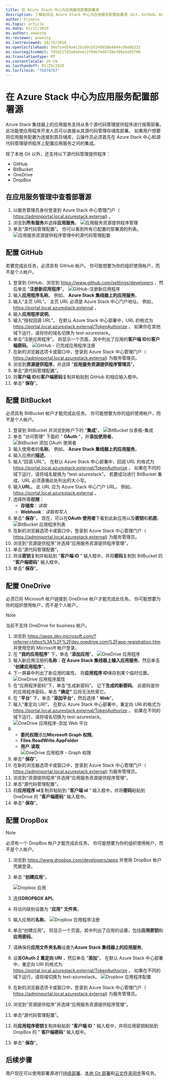 ```yaml
---
title: 在 Azure Stack 中心为应用服务配置部署源
description: 了解如何在 Azure Stack 中心为应用服务配置部署源（Git、GitHub、BitBucket、DropBox 和 OneDrive）。
author: bryanla
ms.topic: article
ms.date: 03/11/2019
ms.author: anwestg
ms.reviewer: anwestg
ms.lastreviewed: 10/15/2018
ms.openlocfilehash: 30e7ced54a4c2bc69cb5249b58b4844cd9a0b332
ms.sourcegitcommit: fd5d217d3a8adeec2f04b74d4728e709a4a95790
ms.translationtype: MT
ms.contentlocale: zh-CN
ms.lasthandoff: 01/29/2020
ms.locfileid: "76874767"
---
```

# <a name="configure-deployment-sources-for-app-services-on-azure-stack-hub"></a>在 Azure Stack 中心为应用服务配置部署源

Azure Stack 集线器上的应用服务支持从多个源代码管理提供程序进行按需部署。 此功能使应用程序开发人员可以直接从其源代码管理存储库部署。 如果用户想要将应用服务配置为连接到其存储库，云操作员必须首先在 Azure Stack 中心和源代码管理提供程序上配置应用服务之间的集成。  

除了本地 Git 以外，还支持以下源代码管理提供程序：

* GitHub
* BitBucket
* OneDrive
* DropBox

## <a name="view-deployment-sources-in-app-service-administration"></a>在应用服务管理中查看部署源

1. 以服务管理员身份登录到 Azure Stack 中心管理门户（ https://adminportal.local.azurestack.external) 。
2. 浏览到**所有服务**并选择**应用服务**。
    ![应用服务资源提供程序管理][1]
3. 单击“源代码管理配置”。 你可以看到所有已配置的部署源的列表。
    ![应用服务资源提供程序管理中的源代码管理配置][2]

## <a name="configure-github"></a>配置 GitHub

若要完成此任务，必须具有 GitHub 帐户。 你可能想要为你的组织使用帐户，而不是个人帐户。

1. 登录到 GitHub，浏览到 https://www.github.com/settings/developers ，然后单击 "**注册新应用程序**"。
    ![GitHub-注册新应用程序][3]
2. 输入**应用程序名称**。 例如， **Azure Stack 集线器上的应用服务**。
3. 输入“主页 URL”。 主页 URL 必须是 Azure Stack 中心门户地址。 例如， https://portal.local.azurestack.external 。
4. 输入**应用程序说明**。
5. 输入“授权回调 URL”。 在默认 Azure Stack 中心部署中，URL 的格式为 https://portal.local.azurestack.external/TokenAuthorize 。 如果你在其他域下运行，请将你的域名切换为 test-azurestack。
6. 单击“注册应用程序”。 将显示一个页面，其中列出了应用的**客户端 ID**和**客户端密码**。
    ![GitHub - 已完成应用程序注册][5]
7. 在新的浏览器选项卡或窗口中，登录到 Azure Stack 中心管理门户（ https://adminportal.local.azurestack.external) 为服务管理员。
8. 浏览到**资源提供程序**，并选择 "**应用服务资源提供程序管理员**"。
9. 单击“源代码管理配置”。
10. 将**客户端 ID**和**客户端密码**复制并粘贴到 GitHub 的相应输入框中。
11. 单击“ **保存**”。

## <a name="configure-bitbucket"></a>配置 BitBucket

必须具有 BitBucket 帐户才能完成此任务。 你可能想要为你的组织使用帐户，而不是个人帐户。

1. 登录到 BitBucket 并浏览到帐户下的 "**集成**"。
    ![BitBucket 仪表板-集成][7]
2. 单击 "访问管理" 下面的 " **OAuth** "，并**添加使用者**。
    ![BitBucket 添加 OAuth 使用者][8]
3. 输入使用者的**名称**。 例如， **Azure Stack 集线器上的应用服务**。
4. 输入应用的**描述**。
5. 输入“回调 URL”。 在默认 Azure Stack 中心部署中，回调 URL 的格式为 https://portal.local.azurestack.external/TokenAuthorize 。 如果在不同的域下运行，请将域名替换为 "test-azurestack"。 若要成功进行 BitBucket 集成，URL 必须遵循此处列出的大小写。
6. 输入**URL**。 此 URL 应为 Azure Stack 中心门户 URL。 例如， https://portal.local.azurestack.external 。
7. 选择所需**权限**：
    - **存储库**：*读取*
    - **Webhook**：*读取和写入*
8. 单击“ **保存**”。 现在，可以在**OAuth 使用者**下看到此新应用以及**密钥**和**机密**。
    ![BitBucket 应用程序列表][9]
9.  在新的浏览器选项卡或窗口中，登录到 Azure Stack 中心管理门户（ https://adminportal.local.azurestack.external) 为服务管理员。
10.  浏览到“资源提供程序”并选择“应用服务资源提供程序管理”。
11. 单击“源代码管理配置”。
12. 将该**密钥**复制并粘贴到 "**客户端 ID** " 输入框中，并将**密码**复制到 BitBucket 的 "**客户端密码**" 输入框中。
13. 单击“ **保存**”。

## <a name="configure-onedrive"></a>配置 OneDrive

必须已将 Microsoft 帐户链接到 OneDrive 帐户才能完成此任务。  你可能想要为你的组织使用帐户，而不是个人帐户。

> [!NOTE]
> 当前不支持 OneDrive for business 帐户。

1. 浏览到 https://apps.dev.microsoft.com/?referrer=https%3A%2F%2Fdev.onedrive.com%2Fapp-registration.htm 并使用您的 Microsoft 帐户登录。
2. 在 **"我的应用程序**" 下，单击 "**添加应用**"。
![OneDrive 应用程序][10]
3. 输入新应用注册的**名称**：**在 Azure Stack 集线器上输入应用服务**，然后单击 "**创建应用程序**"。
4. 下一屏幕中列出了新应用的属性。 将**应用程序 ID**保存到某个临时位置。
![OneDrive 应用程序属性][11]
5. 在“应用程序密码”下，单击“生成新密码”。 记下**生成的新密码**。 此密码是你的应用程序密码，单击 **"确定"** 后将无法检索它。
6. 在 "**平台**" 下，单击 "**添加平台**"，然后选择 " **Web**"。
7. 输入“重定向 URI”。 在默认 Azure Stack 中心部署中，重定向 URI 的格式为 https://portal.local.azurestack.external/TokenAuthorize 。 如果在不同的域下运行，请将域名切换为 test-azurestack。
![OneDrive 应用程序-添加 Web 平台][12]
8.  - **委托权限**添加**Microsoft Graph 权限**。
    - **Files.ReadWrite.AppFolder**
    - **用户.读取**  
      ![OneDrive 应用程序 - Graph 权限][13]
9. 单击“ **保存**”。
10.  在新的浏览器选项卡或窗口中，登录到 Azure Stack 中心管理门户（ https://adminportal.local.azurestack.external) 为服务管理员。
11.  浏览到“资源提供程序”并选择“应用服务资源提供程序管理”。
12. 单击“源代码管理配置”。
13. 将**应用程序 id**复制并粘贴到 "**客户端 id** " 输入框中，并将**密码**粘贴到 OneDrive 的 "**客户端密码**" 输入框中。
14. 单击“ **保存**”。

## <a name="configure-dropbox"></a>配置 DropBox

> [!NOTE]
> 必须有一个 DropBox 帐户才能完成此任务。 你可能想要为你的组织使用帐户，而不是个人帐户。

1. 浏览到 https://www.dropbox.com/developers/apps 并使用 DropBox 帐户凭据登录。
2. 单击 "**创建应用**"。

    ![Dropbox 应用][14]

3. 选择**DROPBOX API**。
4. 将访问级别设置为 "**应用" 文件夹**。
5. 输入应用的**名称**。
![Dropbox 应用程序注册][15]
6. 单击“创建应用”。 将显示一个页面，其中列出了应用的设置，包括**应用密钥**和**应用密码**。
7. 请确保将**应用文件夹名称**设置为**Azure Stack 集线器上的应用服务**。
8. 设置**OAuth 2 重定向 URI** ，然后单击 "**添加**"。 在默认 Azure Stack 中心部署中，重定向 URI 的格式为 https://portal.local.azurestack.external/TokenAuthorize 。 如果在不同的域下运行，请将域切换为 test-azurestack。
![Dropbox 应用程序配置][16]
9.  在新的浏览器选项卡或窗口中，登录到 Azure Stack 中心管理门户（ https://adminportal.local.azurestack.external) 为服务管理员。
10.  浏览到“资源提供程序”并选择“应用服务资源提供程序管理”。
11. 单击“源代码管理配置”。
12. 将**应用程序密钥**复制并粘贴到 "**客户端 ID** " 输入框中，并将应用密钥粘贴到 DropBox 的 " **客户端密码**" 输入框中。
13. 单击“ **保存**”。

## <a name="next-steps"></a>后续步骤

用户现在可以使用部署源进行[持续部署](https://docs.microsoft.com/azure/app-service/deploy-continuous-deployment)、[本地 Git 部署](https://docs.microsoft.com/azure/app-service/deploy-local-git)和[云文件夹同步](https://docs.microsoft.com/azure/app-service/deploy-content-sync)等任务。

<!--Image references-->
[1]: ./media/azure-stack-app-service-configure-deployment-sources/App-service-provider-admin.png
[2]: ./media/azure-stack-app-service-configure-deployment-sources/App-service-provider-admin-source-control-configuration.png
[3]: ./media/azure-stack-app-service-configure-deployment-sources/App-service-provider-admin-github-developer-applications.png
[4]: ./media/azure-stack-app-service-configure-deployment-sources/App-service-provider-admin-github-register-a-new-oauth-application-populated.png
[5]: ./media/azure-stack-app-service-configure-deployment-sources/App-service-provider-admin-github-register-a-new-oauth-application-complete.png
[6]: ./media/azure-stack-app-service-configure-deployment-sources/App-service-provider-admin-roles-management-server-repair-all.png
[7]: ./media/azure-stack-app-service-configure-deployment-sources/App-service-provider-admin-bitbucket-dashboard.png
[8]: ./media/azure-stack-app-service-configure-deployment-sources/App-service-provider-admin-bitbucket-access-management-add-oauth-consumer.png
[9]: ./media/azure-stack-app-service-configure-deployment-sources/App-service-provider-admin-bitbucket-access-management-add-oauth-consumer-complete.png
[10]: ./media/azure-stack-app-service-configure-deployment-sources/App-service-provider-admin-Onedrive-applications.png
[11]: ./media/azure-stack-app-service-configure-deployment-sources/App-service-provider-admin-Onedrive-application-registration.png
[12]: ./media/azure-stack-app-service-configure-deployment-sources/App-service-provider-admin-Onedrive-application-platform.png
[13]: ./media/azure-stack-app-service-configure-deployment-sources/App-service-provider-admin-Onedrive-application-graph-permissions.png
[14]: ./media/azure-stack-app-service-configure-deployment-sources/App-service-provider-admin-Dropbox-applications.png
[15]: ./media/azure-stack-app-service-configure-deployment-sources/App-service-provider-admin-Dropbox-application-registration.png
[16]: ./media/azure-stack-app-service-configure-deployment-sources/App-service-provider-admin-Dropbox-application-configuration.png
